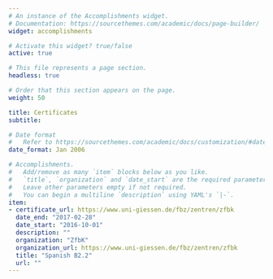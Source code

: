 ```yaml
---
# An instance of the Accomplishments widget.
# Documentation: https://sourcethemes.com/academic/docs/page-builder/
widget: accomplishments

# Activate this widget? true/false
active: true

# This file represents a page section.
headless: true

# Order that this section appears on the page.
weight: 50

title: Certificates
subtitle:

# Date format
#   Refer to https://sourcethemes.com/academic/docs/customization/#date-format
date_format: Jan 2006

# Accomplishments.
#   Add/remove as many `item` blocks below as you like.
#   `title`, `organization` and `date_start` are the required parameters.
#   Leave other parameters empty if not required.
#   You can begin a multiline `description` using YAML's `|-`.
item:
- certificate_url: https://www.uni-giessen.de/fbz/zentren/zfbk
  date_end: "2017-02-28"
  date_start: "2016-10-01"
  description: ""
  organization: "ZfbK"
  organization_url: https://www.uni-giessen.de/fbz/zentren/zfbk
  title: "Spanish B2.2"
  url: ""
---
```

